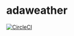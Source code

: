 # adaweather
[![CircleCI](https://circleci.com/gh/openada/adaweather.svg?style=shield)](https://circleci.com/gh/openada/adaweather)
